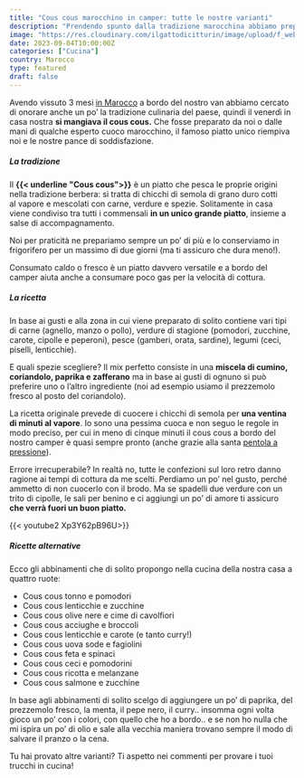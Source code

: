 ```yaml
---
title: "Cous cous marocchino in camper: tutte le nostre varianti"
description: "Prendendo spunto dalla tradizione marocchina abbiamo preparato il cous cous a bordo del camper e con un po’ di fantasia abbiamo abbinato tantissimi ingredienti per variare in ogni stagione"
image: "https://res.cloudinary.com/ilgattodicitturin/image/upload/f_webp,q_auto,w_800,dpr_auto/v1690547026/Articoli/Cibo/cous-cous-marocco_bq4q58.jpg"
date: 2023-09-04T10:00:00Z
categories: ["Cucina"]
country: Marocco
type: featured
draft: false 
---
```


Avendo vissuto 3 mesi [in Marocco](/blog/marocco-in-camper-alla-scoperta-della-costa-atlantica) a bordo del nostro van abbiamo cercato di onorare anche un po’ la tradizione culinaria del paese, quindi il venerdì in casa nostra **si mangiava il cous cous.** Che fosse preparato da noi o dalle mani di qualche esperto cuoco marocchino, il famoso piatto unico riempiva noi e le nostre pance di soddisfazione.

##### La tradizione

Il **{{< underline "Cous cous">}}** è un piatto che pesca le proprie origini nella tradizione berbera: si tratta di chicchi di semola di grano duro cotti al vapore e mescolati con carne, verdure e spezie. Solitamente in casa viene condiviso tra tutti i commensali **in un unico grande piatto**, insieme a salse di accompagnamento. 

Noi per praticità ne prepariamo sempre un po’ di più e lo conserviamo in frigorifero per un massimo di due giorni (ma ti assicuro che dura meno!).

Consumato caldo o fresco è un piatto davvero versatile e a bordo del camper aiuta anche a consumare poco gas per la velocità di cottura.

##### La ricetta

In base ai gusti e alla zona in cui viene preparato di solito contiene vari tipi di carne (agnello, manzo o pollo), verdure di stagione (pomodori, zucchine, carote, cipolle e peperoni), pesce (gamberi, orata, sardine), legumi (ceci, piselli, lenticchie).

E quali spezie scegliere? Il mix perfetto consiste in una **miscela di cumino, coriandolo, paprika e zafferano** ma in base ai gusti di ognuno si può preferire uno o l’altro ingrediente (noi ad esempio usiamo il prezzemolo fresco al posto del coriandolo).

La ricetta originale prevede di cuocere i chicchi di semola per **una ventina di minuti al vapore**. Io sono una pessima cuoca e non seguo le regole in modo preciso, per cui in meno di cinque minuti il cous cous a bordo del nostro camper è quasi sempre pronto (anche grazie alla santa [pentola a pressione](/blog/10-utensili-indispensabili-nella-cucina-del-camper)). 

Errore irrecuperabile? In realtà no, tutte le confezioni sul loro retro danno ragione ai tempi di cottura da me scelti. 
Perdiamo un po’ nel gusto, perché ammetto di non cuocerlo con il brodo. Ma se spadelli due verdure con un trito di cipolle, le sali per benino e ci aggiungi un po’ di amore ti assicuro **che verrà fuori un buon piatto.** 

{{< youtube2 Xp3Y62pB96U>}} 

##### Ricette alternative 

Ecco gli abbinamenti che di solito propongo nella cucina della nostra casa a quattro ruote:
- Cous cous tonno e pomodori
- Cous cous lenticchie e zucchine
- Cous cous olive nere e cime di cavolfiori
- Cous cous acciughe e broccoli
- Cous cous lenticchie e carote (e tanto curry!)
- Cous cous uova sode e fagiolini
- Cous cous feta e spinaci
- Cous cous ceci e pomodorini
- Cous cous ricotta e melanzane
- Cous cous salmone e zucchine 

In base agli abbinamenti di solito scelgo di aggiungere un po’ di paprika, del prezzemolo fresco, la menta, il pepe nero, il curry.. insomma ogni volta gioco un po’ con i colori, con quello che ho a bordo.. e se non ho nulla che mi ispira un po’ di olio e sale alla vecchia maniera trovano sempre il modo di salvare il pranzo o la cena.

Tu hai provato altre varianti? Ti aspetto nei commenti per provare i tuoi trucchi in cucina!